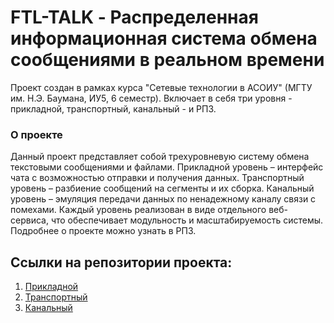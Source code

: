 # FTL-TALK - Распределенная информационная система обмена сообщениями в реальном времени
Проект создан в рамках курса "Сетевые технологии в АСОИУ" (МГТУ им. Н.Э. Баумана, ИУ5, 6 семестр). Включает в себя три уровня - прикладной, транспортный, канальный - и РПЗ.

### О проекте
Данный проект представляет собой трехуровневую систему обмена текстовыми сообщениями и файлами. Прикладной уровень – интерфейс чата с возможностью отправки и получения данных. Транспортный уровень – разбиение сообщений на сегменты и их сборка. Канальный уровень – эмуляция передачи данных по ненадежному каналу связи с помехами. Каждый уровень реализован в виде отдельного веб-сервиса, что обеспечивает модульность и масштабируемость системы. Подробнее о проекте можно узнать в РПЗ.

## Ссылки на репозитории проекта:
1. [Прикладной](https://github.com/Arteeemis/FTL-TALK-APPLICATION)
2. [Транспортный](https://github.com/KristinaBu/mars-chat-transport)
3. [Канальный](https://github.com/Kh-Inna/mars-chat-channel)
